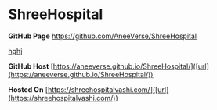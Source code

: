 # ShreeHospital

**GitHub Page**
https://github.com/AneeVerse/ShreeHospital

[hghj]([url](https://github.com/AneeVerse/ShreeHospital))

**GitHub Host**
[https://aneeverse.github.io/ShreeHospital/]([url](https://aneeverse.github.io/ShreeHospital/)) 

**Hosted On** 
[https://shreehospitalvashi.com/]([url](https://shreehospitalvashi.com/)) 

